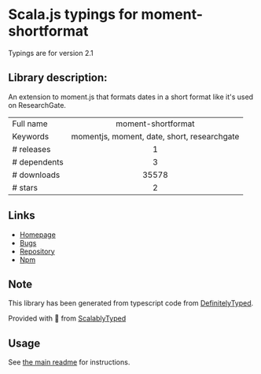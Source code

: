 
# Scala.js typings for moment-shortformat

Typings are for version 2.1

## Library description:
An extension to moment.js that formats dates in a short format like it's used on ResearchGate.

|                    |                 |
| ------------------ | :-------------: |
| Full name          | moment-shortformat |
| Keywords           | momentjs, moment, date, short, researchgate |
| # releases         | 1 |
| # dependents       | 3 |
| # downloads        | 35578 |
| # stars            | 2 |

## Links
- [Homepage](https://github.com/researchgate/moment-shortformat#readme)
- [Bugs](https://github.com/researchgate/moment-shortformat/issues)
- [Repository](https://github.com/researchgate/moment-shortformat)
- [Npm](https://www.npmjs.com/package/moment-shortformat)
    


## Note
This library has been generated from typescript code from [DefinitelyTyped](https://definitelytyped.org).

Provided with :purple_heart: from [ScalablyTyped](https://github.com/oyvindberg/ScalablyTyped)

## Usage
See [the main readme](../../readme.md) for instructions.


